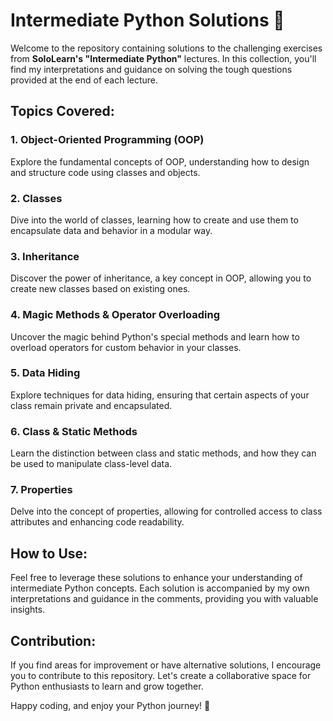 # **Intermediate Python Solutions 🐍**
Welcome to the repository containing solutions to the challenging exercises from **SoloLearn's "Intermediate Python"** lectures. In this collection, you'll find my interpretations and guidance on solving the tough questions provided at the end of each lecture.

## **Topics Covered:**
### 1. Object-Oriented Programming (OOP)
Explore the fundamental concepts of OOP, understanding how to design and structure code using classes and objects.

### 2. Classes
Dive into the world of classes, learning how to create and use them to encapsulate data and behavior in a modular way.

### 3. Inheritance
Discover the power of inheritance, a key concept in OOP, allowing you to create new classes based on existing ones.

### 4. Magic Methods & Operator Overloading
Uncover the magic behind Python's special methods and learn how to overload operators for custom behavior in your classes.

### 5. Data Hiding
Explore techniques for data hiding, ensuring that certain aspects of your class remain private and encapsulated.

### 6. Class & Static Methods
Learn the distinction between class and static methods, and how they can be used to manipulate class-level data.

### 7. Properties
Delve into the concept of properties, allowing for controlled access to class attributes and enhancing code readability.

## How to Use:
Feel free to leverage these solutions to enhance your understanding of intermediate Python concepts. Each solution is accompanied by my own interpretations and guidance in the comments, providing you with valuable insights.

## Contribution:
If you find areas for improvement or have alternative solutions, I encourage you to contribute to this repository. Let's create a collaborative space for Python enthusiasts to learn and grow together.

Happy coding, and enjoy your Python journey! 🐍
